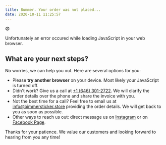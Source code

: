 ```yaml
---
title: Bummer. Your order was not placed...
date: 2020-10-11 11:25:57
---
```


<div class="container mb-4">
<div class="row justify-content-center">
<div class="col-12 col-lg-8">

<p class="font-size-50 text-center">😨</p>

<p class="mb-4">Unfortunately an error occured while loading JavaScript in your web browser.</p>

<h2>What are your next steps?</h2>

<p>No worries, we can help you out. Here are several options for you:</p>

<ul>
    <li class="mt-2">Please <strong>try another browser</strong> on your device. Most likely your JavaScript is turned off.</li>
    <li class="mt-2">Didn't work? Give us a call at <a href="tel:6463012722">+1 (646) 301-2722</a>. We will clarify the order details over the phone and share the invoice with you.</li>
    <li class="mt-2">Not the best time for a call? Feel free to email us at <a href="mailto:&#105;nfo&#64;b&#105;%6dm&#101;%72s&#116;&#105;%63k%65r.st%6f%72%65">info@bimmersticker.store</a> providing the order details. We will get back to you as soon as possible.</li>
    <li class="mt-2">Other ways to reach us out: direct message us on <a href="https://www.instagram.com/bimmersticker.store/">Instagram</a> or on <a href="https://www.facebook.com/bimmersticker.store/">Facebook Page</a>.</li>
</ul>

<p>Thanks for your patience. We value our customers and looking forward to hearing from you any time!</p>

</div>
</div>
</div>                